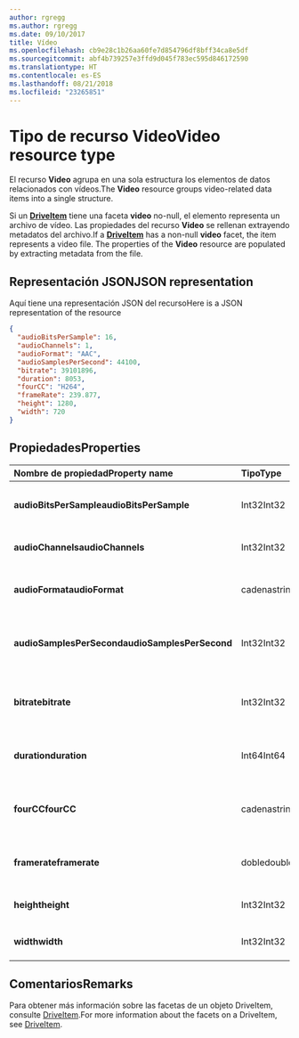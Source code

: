 ```yaml
---
author: rgregg
ms.author: rgregg
ms.date: 09/10/2017
title: Vídeo
ms.openlocfilehash: cb9e28c1b26aa60fe7d854796df8bff34ca8e5df
ms.sourcegitcommit: abf4b739257e3ffd9d045f783ec595d846172590
ms.translationtype: HT
ms.contentlocale: es-ES
ms.lasthandoff: 08/21/2018
ms.locfileid: "23265851"
---
```

# <a name="video-resource-type"></a><span data-ttu-id="d9dd7-102">Tipo de recurso Video</span><span class="sxs-lookup"><span data-stu-id="d9dd7-102">Video resource type</span></span>

<span data-ttu-id="d9dd7-103">El recurso **Video** agrupa en una sola estructura los elementos de datos relacionados con vídeos.</span><span class="sxs-lookup"><span data-stu-id="d9dd7-103">The **Video** resource groups video-related data items into a single structure.</span></span>

<span data-ttu-id="d9dd7-p101">Si un [**DriveItem**](driveitem.md) tiene una faceta **video** no-null, el elemento representa un archivo de vídeo. Las propiedades del recurso **Video** se rellenan extrayendo metadatos del archivo.</span><span class="sxs-lookup"><span data-stu-id="d9dd7-p101">If a [**DriveItem**](driveitem.md) has a non-null **video** facet, the item represents a video file. The properties of the **Video** resource are populated by extracting metadata from the file.</span></span>

## <a name="json-representation"></a><span data-ttu-id="d9dd7-106">Representación JSON</span><span class="sxs-lookup"><span data-stu-id="d9dd7-106">JSON representation</span></span>

<span data-ttu-id="d9dd7-107">Aquí tiene una representación JSON del recurso</span><span class="sxs-lookup"><span data-stu-id="d9dd7-107">Here is a JSON representation of the resource</span></span>

<!-- {
  "blockType": "resource",
  "optionalProperties": [  ],
  "@odata.type": "microsoft.graph.video"
}-->

```json
{
  "audioBitsPerSample": 16,
  "audioChannels": 1,
  "audioFormat": "AAC",
  "audioSamplesPerSecond": 44100,
  "bitrate": 39101896,
  "duration": 8053,
  "fourCC": "H264",
  "frameRate": 239.877,
  "height": 1280,
  "width": 720
}
```

## <a name="properties"></a><span data-ttu-id="d9dd7-108">Propiedades</span><span class="sxs-lookup"><span data-stu-id="d9dd7-108">Properties</span></span>

| <span data-ttu-id="d9dd7-109">Nombre de propiedad</span><span class="sxs-lookup"><span data-stu-id="d9dd7-109">Property name</span></span>             | <span data-ttu-id="d9dd7-110">Tipo</span><span class="sxs-lookup"><span data-stu-id="d9dd7-110">Type</span></span>   | <span data-ttu-id="d9dd7-111">Descripción</span><span class="sxs-lookup"><span data-stu-id="d9dd7-111">Description</span></span>
|:--------------------------|:-------|:----------------------------------------
| <span data-ttu-id="d9dd7-112">**audioBitsPerSample**</span><span class="sxs-lookup"><span data-stu-id="d9dd7-112">**audioBitsPerSample**</span></span>    | <span data-ttu-id="d9dd7-113">Int32</span><span class="sxs-lookup"><span data-stu-id="d9dd7-113">Int32</span></span>  | <span data-ttu-id="d9dd7-114">Número de bits de audio por muestra.</span><span class="sxs-lookup"><span data-stu-id="d9dd7-114">Number of audio bits per sample.</span></span>
| <span data-ttu-id="d9dd7-115">**audioChannels**</span><span class="sxs-lookup"><span data-stu-id="d9dd7-115">**audioChannels**</span></span>         | <span data-ttu-id="d9dd7-116">Int32</span><span class="sxs-lookup"><span data-stu-id="d9dd7-116">Int32</span></span>  | <span data-ttu-id="d9dd7-117">Número de canales de audio.</span><span class="sxs-lookup"><span data-stu-id="d9dd7-117">Number of audio channels.</span></span>
| <span data-ttu-id="d9dd7-118">**audioFormat**</span><span class="sxs-lookup"><span data-stu-id="d9dd7-118">**audioFormat**</span></span>           | <span data-ttu-id="d9dd7-119">cadena</span><span class="sxs-lookup"><span data-stu-id="d9dd7-119">string</span></span> | <span data-ttu-id="d9dd7-120">Nombre del formato de audio (AAC, MP3, etc.).</span><span class="sxs-lookup"><span data-stu-id="d9dd7-120">Name of the audio format (AAC, MP3, etc.).</span></span>
| <span data-ttu-id="d9dd7-121">**audioSamplesPerSecond**</span><span class="sxs-lookup"><span data-stu-id="d9dd7-121">**audioSamplesPerSecond**</span></span> | <span data-ttu-id="d9dd7-122">Int32</span><span class="sxs-lookup"><span data-stu-id="d9dd7-122">Int32</span></span>  | <span data-ttu-id="d9dd7-123">Número de muestras de audio por segundo.</span><span class="sxs-lookup"><span data-stu-id="d9dd7-123">Number of audio samples per second.</span></span>
| <span data-ttu-id="d9dd7-124">**bitrate**</span><span class="sxs-lookup"><span data-stu-id="d9dd7-124">**bitrate**</span></span>               | <span data-ttu-id="d9dd7-125">Int32</span><span class="sxs-lookup"><span data-stu-id="d9dd7-125">Int32</span></span>  | <span data-ttu-id="d9dd7-126">Velocidad de bits del vídeo en bits por segundo.</span><span class="sxs-lookup"><span data-stu-id="d9dd7-126">Bit rate of the video in bits per second.</span></span>
| <span data-ttu-id="d9dd7-127">**duration**</span><span class="sxs-lookup"><span data-stu-id="d9dd7-127">**duration**</span></span>              | <span data-ttu-id="d9dd7-128">Int64</span><span class="sxs-lookup"><span data-stu-id="d9dd7-128">Int64</span></span>  | <span data-ttu-id="d9dd7-129">Duración del archivo en milisegundos.</span><span class="sxs-lookup"><span data-stu-id="d9dd7-129">Duration of the file in milliseconds.</span></span>
| <span data-ttu-id="d9dd7-130">**fourCC**</span><span class="sxs-lookup"><span data-stu-id="d9dd7-130">**fourCC**</span></span>                | <span data-ttu-id="d9dd7-131">cadena</span><span class="sxs-lookup"><span data-stu-id="d9dd7-131">string</span></span> | <span data-ttu-id="d9dd7-132">Nombre en "código de cuatro caracteres" del formato de vídeo.</span><span class="sxs-lookup"><span data-stu-id="d9dd7-132">"Four character code" name of the video format.</span></span>
| <span data-ttu-id="d9dd7-133">**framerate**</span><span class="sxs-lookup"><span data-stu-id="d9dd7-133">**framerate**</span></span>             | <span data-ttu-id="d9dd7-134">doble</span><span class="sxs-lookup"><span data-stu-id="d9dd7-134">double</span></span> | <span data-ttu-id="d9dd7-135">Velocidad de fotogramas del vídeo.</span><span class="sxs-lookup"><span data-stu-id="d9dd7-135">Frame rate of the video.</span></span>
| <span data-ttu-id="d9dd7-136">**height**</span><span class="sxs-lookup"><span data-stu-id="d9dd7-136">**height**</span></span>                | <span data-ttu-id="d9dd7-137">Int32</span><span class="sxs-lookup"><span data-stu-id="d9dd7-137">Int32</span></span>  | <span data-ttu-id="d9dd7-138">Alto del vídeo en píxeles.</span><span class="sxs-lookup"><span data-stu-id="d9dd7-138">Height of the video, in pixels.</span></span>
| <span data-ttu-id="d9dd7-139">**width**</span><span class="sxs-lookup"><span data-stu-id="d9dd7-139">**width**</span></span>                 | <span data-ttu-id="d9dd7-140">Int32</span><span class="sxs-lookup"><span data-stu-id="d9dd7-140">Int32</span></span>  | <span data-ttu-id="d9dd7-141">Ancho del vídeo en píxeles.</span><span class="sxs-lookup"><span data-stu-id="d9dd7-141">Width of the video, in pixels.</span></span>

[item-resource]: ../resources/driveitem.md

## <a name="remarks"></a><span data-ttu-id="d9dd7-142">Comentarios</span><span class="sxs-lookup"><span data-stu-id="d9dd7-142">Remarks</span></span>

<span data-ttu-id="d9dd7-143">Para obtener más información sobre las facetas de un objeto DriveItem, consulte [DriveItem](driveitem.md).</span><span class="sxs-lookup"><span data-stu-id="d9dd7-143">For more information about the facets on a DriveItem, see [DriveItem](driveitem.md).</span></span>

<!-- {
  "type": "#page.annotation",
  "description": "The video facet provides information about the properties of a video file.",
  "keywords": "bitrate,duration,size,video",
  "section": "documentation",
  "tocPath": "Facets/Video"
} -->
